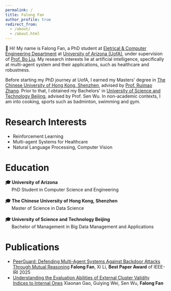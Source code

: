 ```yaml
---
permalink: /
title: Falong Fan
author_profile: true
redirect_from: 
  - /about/
  - /about.html
---
```


👋 Hi! My name is Falong Fan, a PhD student at [Eletrical & Computer Engineering Department](https://ece.engineering.arizona.edu/) at [University of Arizona (UofA)](https://www.arizona.edu/), under supervision of [Prof. Bo Liu](https://ergodicmarkovian.github.io/main/). My research interests lie at artificial intelligence, specifically at multi-agent system and their applications, such as healthcare and robustness. 

Before starting my PhD journey at UofA, I earned my Masters' degree in [The Chinese University of Hong Kong, Shenzhen](https://www.cuhk.edu.cn/en), advised by [Prof. Ruimao Zhang](http://zhangruimao.site/). Prior to that, I obtained my Bachelors' in [University of Science and Technology Beijing](https://en.ustb.edu.cn/), advised by Prof. Sen Wu. In non-academic contexts, I am into cooking, sports such as badminton, swimming and gym. 

# Research Interests
* Reinforcement Learning
* Multi-agent Systems for Healthcare
* Natural Language Processing, Computer Vision

# Education
**🎓 University of Arizona**    
&nbsp;&nbsp;&nbsp;&nbsp;&nbsp;PhD Student in Computer Science and Engineering    
<br>
**🎓 The Chinese University of Hong Kong, Shenzhen**     
&nbsp;&nbsp;&nbsp;&nbsp;&nbsp;Master of Science in Data Science     
<br>
**🎓 University of Science and Technology Beijing**   
&nbsp;&nbsp;&nbsp;&nbsp;&nbsp;Bachelor of Management in Big Data Management and Applications     


# Publications
* [PeerGuard: Defending Multi-Agent Systems Against Backdoor Attacks Through Mutual Reasoning](https://arxiv.org/pdf/2505.11642)
  **Falong Fan**, Xi Li, **Best Paper Award** of IEEE-IRI 2025
* [Understanding the Evaluation Abilities of External Cluster Validity Indices to Internal Ones](https://falongfan.github.io/publication/2010-10-01-paper-title-number-2)
  Xiaonan Gao, Guiying Wei, Sen Wu, **Falong Fan**

